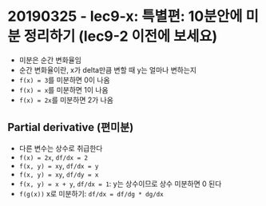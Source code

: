 # 20190325 - lec9-x: 특별편: 10분안에 미분 정리하기 (lec9-2 이전에 보세요)

- 미분은 순간 변화율임
- 순간 변화율이란, x가 delta만큼 변할 때 y는 얼마나 변하는지
- `f(x) = 3`를 미분하면 0이 나옴
- `f(x) = x`를 미분하면 1이 나옴
- `f(x) = 2x`를 미분하면 2가 나옴

## Partial derivative (편미분)
- 다른 변수는 상수로 취급한다
- `f(x) = 2x`, `df/dx = 2`
- `f(x, y) = xy`, `df/dx = y`
- `f(x, y) = xy`, `df/dy = x`
- `f(x, y) = x + y`, `df/dx = 1`: y는 상수이므로 상수 미분하면 0 된다
- `f(g(x))` x로 미분하기: `df/dx = df/dg * dg/dx`
